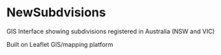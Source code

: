 # NewSubdvisions
GIS Interface showing subdivisions registered in Australia (NSW and VIC)

Built on Leaflet GIS/mapping platform

